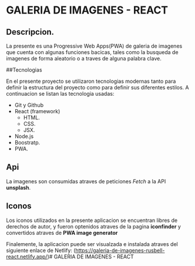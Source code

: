 # GALERIA DE IMAGENES - REACT

## Descripcion.

La presente es una Progressive Web Apps(PWA) de galeria de imagenes que cuenta con algunas funciones bacicas, tales como la busqueda de imagenes de forma aleatorio o a traves de alguna palabra clave.

##Tecnologias

En el presente proyecto se utilizaron tecnologias modernas tanto para definir la estructura del proyecto como para definir sus diferentes estilos. A continuacion se listan las tecnologia usadas:

- Git y Github
- React (framework)
  - HTML.
  - CSS.
  - JSX.
- Node.js
- Boostratp.
- PWA.

## Api

La imagenes son consumidas atraves de peticiones _Fetch_ a la API **unsplash**.

## Iconos

Los iconos utilizados en la presente aplicacion se encuentran libres de derechos de autor, y fueron optenidos atraves de la pagina **iconfinder** y convertidos atraves de **PWA image generator**

Finalemente, la aplicacion puede ser visualzada e instalada atraves del siguiente enlace de Netlify: (https://galeria-de-imagenes-rusbell-react.netlify.app/)# GALERIA DE IMAGENES - REACT
